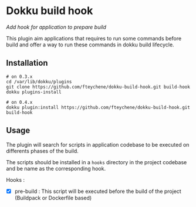# Dokku build hook

*Add hook for application to prepare build*

This plugin aim applications that requires to run some commands before build and offer a way to run these commands in dokku build lifecycle.

## Installation

```shell
# on 0.3.x
cd /var/lib/dokku/plugins
git clone https://github.com/fteychene/dokku-build-hook.git build-hook
dokku plugins-install

# on 0.4.x
dokku plugin:install https://github.com/fteychene/dokku-build-hook.git build-hook
```

## Usage

The plugin will search for scripts in application codebase to be executed on differents phases of the build.

The scripts should be installed in a `hooks` directory in the project codebase and be name as the corresponding hook.

Hooks :
 - [x] pre-build : This script will be executed before the build of the project (Buildpack or Dockerfile based)